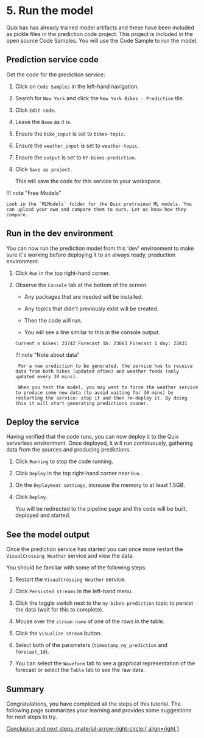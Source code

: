 # 5. Run the model

Quix has has already trained model artifacts and these have been included as pickle files in the prediction code project. This project is included in the open source Code Samples. You will use the Code Sample to run the model.

## Prediction service code

Get the code for the prediction service:

1. Click on `Code Samples` in the left-hand navigation.

2. Search for `New York` and click the `New York Bikes - Prediction` tile.

3. Click `Edit code`.

4. Leave the `Name` as it is.
	
5. Ensure the `bike_input` is set to `bikes-topic`.

6. Ensure the `weather_input` is set to `weather-topic`.

7. Ensure the `output` is set to `NY-bikes-prediction`.

8. Click `Save as project`.

	This will save the code for this service to your workspace.

!!! note "Free Models" 

	Look in the `MLModels` folder for the Quix pretrained ML models. You can upload your own and compare them to ours. Let us know how they compare.

## Run in the dev environment

You can now run the prediction model from this 'dev' environment to make sure it's working before deploying it to an always ready, production environment.

1. Click `Run` in the top right-hand corner.

2. Observe the `Console` tab at the bottom of the screen.

	 - Any packages that are needed will be installed.
	
	 - Any topics that didn't previously exist will be created.
	
	 - Then the code will run.
	
	 - You will see a line similar to this in the console output.
	
	```shell
	Current n bikes: 23742 Forecast 1h: 23663 Forecast 1 day: 22831
	```
	
	!!! note "Note about data"
	
		For a new prediction to be generated, the service has to receive data from both bikes (updated often) and weather feeds (only updated every 30 mins).

		When you test the model, you may want to force the weather service to produce some new data (to avoid waiting for 30 mins) by restarting the service: stop it and then re-deploy it. By doing this it will start generating predictions sooner.
		
## Deploy the service

Having verified that the code runs, you can now deploy it to the Quix serverless environment. Once deployed, it will run continuously, gathering data from the sources and producing predictions.

1. Click `Running` to stop the code running.

2. Click `Deploy` in the top right-hand corner near `Run`.

3. On the `Deployment settings`, increase the memory to at least 1.5GB.

4. Click `Deploy`.

	You will be redirected to the pipeline page and the code will be built, deployed and started.
	
## See the model output

Once the prediction service has started you can once more restart the `VisualCrossing Weather` service and view the data.

You should be familiar with some of the following steps:

1. Restart the `VisualCrossing Weather` service.

2. Click `Persisted streams` in the left-hand menu.

3. Click the toggle switch next to the `ny-bikes-prediction` topic to persist the data (wait for this to complete).

4. Mouse over the `stream name` of one of the rows in the table.

5. Click the `Visualize stream` button.

6. Select both of the parameters (`timestamp_ny_prediction` and `forecast_1d`).

7. You can select the `Waveform` tab to see a graphical representation of the forecast or select the `Table` tab to see the raw data.

## Summary

Congratulations, you have completed all the steps of this tutorial. The following page summarizes your learning and provides some suggestions for next steps to try.

[Conclusion and next steps :material-arrow-right-circle:{ align=right }](6-conclusion.md)
